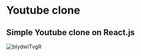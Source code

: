 # Youtube clone

## Simple Youtube clone on React.js 

![bIydwITvgR](https://user-images.githubusercontent.com/95496291/224566567-1d46d257-6c07-4fb4-b4a0-005620056dd7.jpg)
